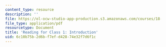 ```yaml
---
content_type: resource
description: ''
file: https://ol-ocw-studio-app-production.s3.amazonaws.com/courses/18-05-introduction-to-probability-and-statistics-spring-2014/6c10b75b2d6bf7efd42874e32f7d6f1c_MIT18_05S14_class1Counting.pdf
file_type: application/pdf
resourcetype: Document
title: 'Reading for Class 1: Introduction'
uid: 6c10b75b-2d6b-f7ef-d428-74e32f7d6f1c
---
```

